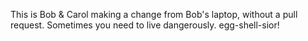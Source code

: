  This is Bob & Carol making a change from Bob's laptop, without a pull request.
 Sometimes you need to live dangerously.
 egg-shell-sior!
 
